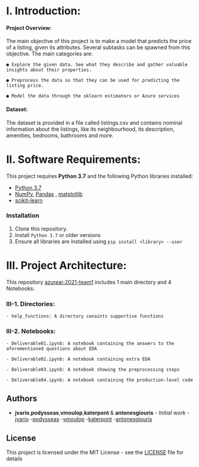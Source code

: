 # I.  Introduction:

#### Project Overview:
The main objective of this project is to make a model that predicts the price of a listing, given its attributes. Several subtasks can be spawned from this objective. The main categories are:

	● Explore the given data. See what they describe and gather valuable insights about their properties.
	
	● Preprocess the data so that they can be used for predicting the listing price.
	
	● Model the data through the sklearn estimators or Azure services
	
#### Dataset:
The dataset is provided in a file called listings.csv and contains nominal information about the listings, like its neighbourhood, its description, amenities, bedrooms, bathrooms and more.

# II. Software Requirements:
This project requires **Python 3.7** and the following Python libraries installed:
- [Python 3.7](https://www.python.org/downloads/) 
- [NumPy](http://www.numpy.org/), [Pandas](https://pandas.pydata.org/) , [matplotlib](http://matplotlib.org/)
- [scikit-learn](http://scikit-learn.org/stable/)

### Installation
1. Clone this repository.
2. Install ```Python 3.7``` or older versions
3. Ensure all libraries are installed using ```pip install <library> --user```

# III. Project Architecture:
This repository [azureai-2021-team1](https://github.com/codehub-learn/azureai-2021-team1) includes 1 main directory and 4 Notebooks:

### III-1. Directories:

	- help_functions: A directory conaints supportive functions
	
### III-2. Notebooks:

	- Deliverable01.ipynb: A notebook containing the answers to the aforementioned questions about EDA
	
	- Deliverable02.ipynb: A notebook containing extra EDA
	
	- Deliverable03.ipynb: A notebook showing the preprocessing steps

	- Deliverable04.ipynb: A notebook containing the production-level code
	
## Authors

* **jvario**,**podysseas**,**vmoulop**,**katerpont** & **antonesgiouris** - *Initial work* - [jvario](https://github.com/jvario) -[podysseas](https://github.com/podysseas) -[vmoulop](https://github.com/vmoulop) -[katerpont](https://github.com/katerpont) -[antonesgiouris](https://github.com/antonesgiouris)

## License
This project is licensed under the MIT License - see the [LICENSE](LICENSE) file for details
  
	
